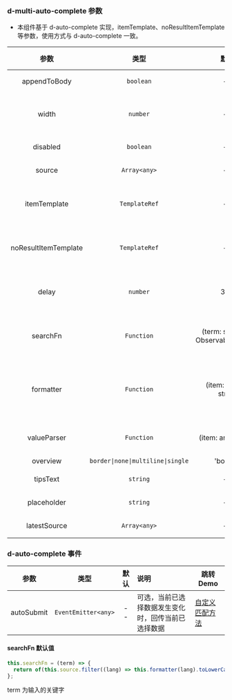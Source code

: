 ### d-multi-auto-complete 参数

- 本组件基于 d-auto-complete 实现，itemTemplate、noResultItemTemplate 等参数，使用方式与 d-auto-complete 一致。

|         参数         |               类型                |                默认                 | 说明                                                                           | 跳转 Demo                                                                  |
| :------------------: | :-------------------------------: | :---------------------------------: | :----------------------------------------------------------------------------- | -------------------------------------------------------------------------- |
|     appendToBody     |             `boolean`             |                 --                  | 可选，是否 appendToBody                                                        | [基本用法](/components/multi-auto-complete/demo#basic-usage)               |
|        width         |             `number`              |                 --                  | 可选，控制下拉框高度，搭配 appendToBody 使用                                   |
|       disabled       |             `boolean`             |                 --                  | 可选，是否禁用                                                                 | [使用禁用](/components/multi-auto-complete/demo#auto-complete-disabled)    |
|        source        |           `Array<any>`            |                 --                  | 可选，数据列表                                                                 | [基本用法](/components/multi-auto-complete/demo#basic-usage)               |
|     itemTemplate     |           `TemplateRef`           |                 --                  | 可选，下拉选项模板                                                             | [自定义模板展示](/components/auto-complete/demo#auto-custom)               |
| noResultItemTemplate |           `TemplateRef`           |                 --                  | 可选, 结果不存在时的显示模板                                                   | [自定义模板展示](/components/auto-complete/demo#auto-custom)               |
|        delay         |             `number`              |                 300                 | 可选，输入结束 dalay 毫秒后启动查询                                            | [自定义模板展示](/components/auto-complete/demo#auto-custom)               |
|       searchFn       |            `Function`             | (term: string) => Observable<any[]> | 可选，自定义搜索过滤                                                           | [自定义匹配方法](/components/multi-auto-complete/demo#auto-complete-array) |
|      formatter       |            `Function`             |        (item: any) => string        | 可选，对 item 的数据进行自定义显示内容，默认显示 item.label 或 item.toString() | [设置禁用](/components/auto-complete/demo#auto-disable)                    |
|     valueParser      |            `Function`             |         (item: any) => any          | 可选，对选中数据进行转化                                                       | [启用懒加载](/components/auto-complete/demo#auto-lazy-load)                |
|       overview       | `border\|none\|multiline\|single` |              'border'               | 可选（不推荐）                                                                 |
|       tipsText       |             `string`              |                 --                  | 可选，提示文字                                                                 | [设置禁用](/components/auto-complete/demo#auto-disable)                    |
|     placeholder      |             `string`              |                 --                  | 可选，placeholder                                                              | [基本用法](/components/multi-auto-complete/demo#basic-usage)               |
|     latestSource     |           `Array<any>`            |                 --                  | 可选， 最近输入                                                                | [最近输入](/components/auto-complete/demo#auto-latest)                     |

### d-auto-complete 事件

|    参数    |        类型         | 默认 | 说明                                               | 跳转 Demo                                                                  |
| :--------: | :-----------------: | :--: | :------------------------------------------------- | -------------------------------------------------------------------------- |
| autoSubmit | `EventEmitter<any>` |  --  | 可选，当前已选择数据发生变化时，回传当前已选择数据 | [自定义匹配方法](/components/multi-auto-complete/demo#auto-complete-array) |

#### searchFn 默认值

```javascript
this.searchFn = (term) => {
  return of(this.source.filter((lang) => this.formatter(lang).toLowerCase().indexOf(term.toLowerCase()) !== -1));
};
```

term 为输入的关键字

